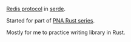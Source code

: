 [Redis protocol](https://redis.io/topics/protocol) in [serde](https://github.com/serde-rs/serde).

Started for part of [PNA Rust series](https://github.com/pingcap/talent-plan/blob/de5b2ca29db5ab040dce5cef988c74bf74fc8df5/rust/building-blocks/bb-3.md). 

Mostly for me to practice writing library in Rust.
